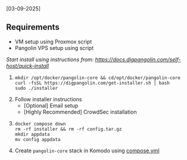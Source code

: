 [03-09-2025]
## Requirements
- VM setup using Proxmox script
- Pangolin VPS setup using script

_Start install using instructions from: https://docs.digpangolin.com/self-host/quick-install_
1. ```
   mkdir /opt/docker/pangolin-core && cd/opt/docker/pangolin-core
   curl -fsSL https://digpangolin.com/get-installer.sh | bash
   sudo ./installer
   ```
2. Follow installer instructions
   - [Optional] Email setup
   - [Highly Recommended] CrowdSec installation
3. ```
   docker compose down
   rm -rf installer && rm -rf config.tar.gz
   mkdir appdata
   mv config appdata
   ```
4. Create `pangolin-core` stack in Komodo using [compose.yml](https://github.com/platnub/titan-server/blob/main/docker/containers/pangolin/compose.yml)
